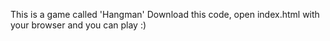 This is a game called 'Hangman'
Download this code, open index.html with your browser and you can play :)
